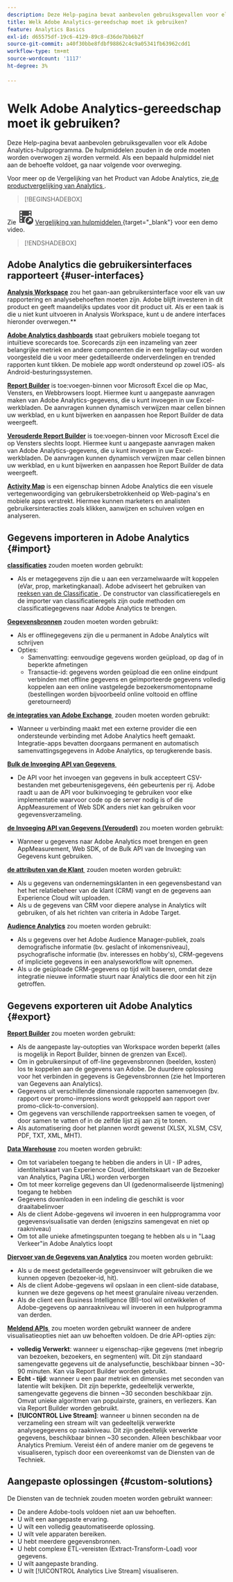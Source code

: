 ```yaml
---
description: Deze Help-pagina bevat aanbevolen gebruiksgevallen voor elk Adobe Analytics-hulpprogramma. De hulpmiddelen zouden in de orde moeten worden overwogen zij worden vermeld. Als een bepaald hulpmiddel niet aan de behoefte voldoet, ga naar volgende voor overweging.
title: Welk Adobe Analytics-gereedschap moet ik gebruiken?
feature: Analytics Basics
exl-id: d65575df-19c6-4129-89c8-d36de7bb6b2f
source-git-commit: a40f30bbe8fdbf98862c4c9a05341fb63962cdd1
workflow-type: tm+mt
source-wordcount: '1117'
ht-degree: 3%

---
```


# Welk Adobe Analytics-gereedschap moet ik gebruiken?

Deze Help-pagina bevat aanbevolen gebruiksgevallen voor elk Adobe Analytics-hulpprogramma. De hulpmiddelen zouden in de orde moeten worden overwogen zij worden vermeld. Als een bepaald hulpmiddel niet aan de behoefte voldoet, ga naar volgende voor overweging.

Voor meer op de Vergelijking van het Product van Adobe Analytics, zie [&#x200B; de productvergelijking van Analytics &#x200B;](/help/analyze/get-started/analytics-product-comparison.md).


>[!BEGINSHADEBOX]

Zie ![&#x200B; VideoCheckedOut &#x200B;](/help/assets/icons/VideoCheckedOut.svg) [&#x200B; Vergelijking van hulpmiddelen &#x200B;](https://video.tv.adobe.com/v/27220?quality=12&learn=on){target="_blank"} voor een demo video.

>[!ENDSHADEBOX]


## Adobe Analytics die gebruikersinterfaces rapporteert {#user-interfaces}

**[Analysis Workspace](/help/analyze/analysis-workspace/home.md)** zou het gaan-aan gebruikersinterface voor elk van uw rapportering en analysebehoeften moeten zijn. Adobe blijft investeren in dit product en geeft maandelijks updates voor dit product uit. Als er een taak is die u niet kunt uitvoeren in Analysis Workspace, kunt u de andere interfaces hieronder overwegen.**

**[Adobe Analytics dashboards](/help/analyze/mobile-app/home.md)** staat gebruikers mobiele toegang tot intuïtieve scorecards toe. Scorecards zijn een inzameling van zeer belangrijke metriek en andere componenten die in een tegellay-out worden voorgesteld die u voor meer gedetailleerde onderverdelingen en trended rapporten kunt tikken. De mobiele app wordt ondersteund op zowel iOS- als Android-besturingssystemen.

**[Report Builder](/help/analyze/report-builder/rb-overview.md)** is toe:voegen-binnen voor Microsoft Excel die op Mac, Vensters, en Webbrowsers loopt. Hiermee kunt u aangepaste aanvragen maken van Adobe Analytics-gegevens, die u kunt invoegen in uw Excel-werkbladen. De aanvragen kunnen dynamisch verwijzen maar cellen binnen uw werkblad, en u kunt bijwerken en aanpassen hoe Report Builder de data weergeeft.

**[Verouderde Report Builder](/help/analyze/legacy-report-builder/home.md)** is toe:voegen-binnen voor Microsoft Excel die op Vensters slechts loopt. Hiermee kunt u aangepaste aanvragen maken van Adobe Analytics-gegevens, die u kunt invoegen in uw Excel-werkbladen. De aanvragen kunnen dynamisch verwijzen maar cellen binnen uw werkblad, en u kunt bijwerken en aanpassen hoe Report Builder de data weergeeft.

**[Activity Map](/help/analyze/activity-map/overview.md)** is een eigenschap binnen Adobe Analytics die een visuele vertegenwoordiging van gebruikersbetrokkenheid op Web-pagina&#39;s en mobiele apps verstrekt. Hiermee kunnen marketers en analisten gebruikersinteracties zoals klikken, aanwijzen en schuiven volgen en analyseren.

## Gegevens importeren in Adobe Analytics {#import}

**[classificaties](/help/components/classifications/classifications-overview.md)** zouden moeten worden gebruikt:

* Als er metagegevens zijn die u aan een verzamelwaarde wilt koppelen (eVar, prop, marketingkanaal). Adobe adviseert het gebruiken van [&#x200B; reeksen van de Classificatie &#x200B;](/help/components/classifications/sets/overview.md). De constructor van classificatieregels en de importer van classificatieregels zijn oude methoden om classificatiegegevens naar Adobe Analytics te brengen.

**[Gegevensbronnen](/help/import/data-sources/overview.md)** zouden moeten worden gebruikt:

* Als er offlinegegevens zijn die u permanent in Adobe Analytics wilt schrijven
* Opties:
   * Samenvatting: eenvoudige gegevens worden geüpload, op dag of in beperkte afmetingen
   * Transactie-id: gegevens worden geüpload die een online eindpunt verbinden met offline gegevens en geïmporteerde gegevens volledig koppelen aan een online vastgelegde bezoekersmomentopname (bestellingen worden bijvoorbeeld online voltooid en offline geretourneerd)

**[de integraties van Adobe Exchange &#x200B;](https://www.adobeexchange.com/experiencecloud.html)** zouden moeten worden gebruikt:

* Wanneer u verbinding maakt met een externe provider die een ondersteunde verbinding met Adobe Analytics heeft gemaakt. Integratie-apps bevatten doorgaans permanent en automatisch samenvattingsgegevens in Adobe Analytics, op terugkerende basis.

**[Bulk de Invoeging API van Gegevens &#x200B;](https://www.adobe.io/apis/experiencecloud/analytics/docs.html#!AdobeDocs/analytics-2.0-apis/master/bdia.md)**

* De API voor het invoegen van gegevens in bulk accepteert CSV-bestanden met gebeurtenisgegevens, één gebeurtenis per rij. Adobe raadt u aan de API voor bulkinvoeging te gebruiken voor elke implementatie waarvoor code op de server nodig is of die AppMeasurement of Web SDK anders niet kan gebruiken voor gegevensverzameling.

**[de Invoeging API van Gegevens (Verouderd)](/help/import/c-data-insertion-api/c-data-insertion-api.md)** zou moeten worden gebruikt:

* Wanneer u gegevens naar Adobe Analytics moet brengen en geen AppMeasurement, Web SDK, of de Bulk API van de Invoeging van Gegevens kunt gebruiken.

**[de attributen van de Klant &#x200B;](https://experienceleague.adobe.com/docs/core-services/interface/customer-attributes/attributes.html?lang=nl-NL)** zouden moeten worden gebruikt:

* Als u gegevens van ondernemingsklanten in een gegevensbestand van het het relatiebeheer van de klant (CRM) vangt en de gegevens aan Experience Cloud wilt uploaden.
* Als u de gegevens van CRM voor diepere analyse in Analytics wilt gebruiken, of als het richten van criteria in Adobe Target.

**[Audience Analytics](/help/integrate/c-audience-analytics/mc-audiences-aam.md)** zou moeten worden gebruikt:

* Als u gegevens over het Adobe Audience Manager-publiek, zoals demografische informatie (bv. geslacht of inkomensniveau), psychografische informatie (bv. interesses en hobby&#39;s), CRM-gegevens of impliciete gegevens in een analyseworkflow wilt opnemen.
* Als u de geüploade CRM-gegevens op tijd wilt baseren, omdat deze integratie nieuwe informatie stuurt naar Analytics die door een hit zijn getroffen.

## Gegevens exporteren uit Adobe Analytics {#export}

**[Report Builder](/help/analyze/report-builder/rb-overview.md)** zou moeten worden gebruikt:

* Als de aangepaste lay-outopties van Workspace worden beperkt (alles is mogelijk in Report Builder, binnen de grenzen van Excel).
* Om in gebruikersinput of off-line gegevensbronnen (beelden, kosten) los te koppelen aan de gegevens van Adobe. De duurdere oplossing voor het verbinden in gegevens is Gegevensbronnen (zie het Importeren van Gegevens aan Analytics).
* Gegevens uit verschillende dimensionale rapporten samenvoegen (bv. rapport over promo-impressions wordt gekoppeld aan rapport over promo-click-to-conversion).
* Om gegevens van verschillende rapportreeksen samen te voegen, of door samen te vatten of in de zelfde lijst zij aan zij te tonen.
* Als automatisering door het plannen wordt gewenst (XLSX, XLSM, CSV, PDF, TXT, XML, MHT).

**[Data Warehouse](/help/export/data-warehouse/data-warehouse.md)** zou moeten worden gebruikt:

* Om tot variabelen toegang te hebben die anders in UI - IP adres, identiteitskaart van Experience Cloud, identiteitskaart van de Bezoeker van Analytics, Pagina URL) worden verborgen
* Om tot meer korrelige gegevens dan UI (gedenormaliseerde lijstmening) toegang te hebben
* Gegevens downloaden in een indeling die geschikt is voor draaitabelinvoer
* Als de client Adobe-gegevens wil invoeren in een hulpprogramma voor gegevensvisualisatie van derden (enigszins samengevat en niet op raakniveau)
* Om tot alle unieke afmetingspunten toegang te hebben als u in &quot;Laag Verkeer&quot;in Adobe Analytics loopt

**[Diervoer van de Gegevens van Analytics](/help/export/analytics-data-feed/c-df-contents/datafeeds-contents.md)** zou moeten worden gebruikt:

* Als u de meest gedetailleerde gegevensinvoer wilt gebruiken die we kunnen opgeven (bezoeker-id, hit).
* Als de client Adobe-gegevens wil opslaan in een client-side database, kunnen we deze gegevens op het meest granulaire niveau verzenden.
* Als de client een Business Intelligence (BI)-tool wil ontwikkelen of Adobe-gegevens op aanraakniveau wil invoeren in een hulpprogramma van derden.

**[Meldend APIs &#x200B;](https://www.adobe.io/apis/experiencecloud/analytics/docs.html#!AdobeDocs/analytics-2.0-apis/master/reporting-guide.md)** zou moeten worden gebruikt wanneer de andere visualisatieopties niet aan uw behoeften voldoen. De drie API-opties zijn:

* **volledig Verwerkt**: wanneer u eigenschap-rijke gegevens (met inbegrip van bezoeken, bezoekers, en segmenten) wilt. Dit zijn standaard samengevatte gegevens uit de analysefunctie, beschikbaar binnen ~30-90 minuten. Kan via Report Builder worden gebruikt.
* **Echt - tijd**: wanneer u een paar metriek en dimensies met seconden van latentie wilt bekijken. Dit zijn beperkte, gedeeltelijk verwerkte, samengevatte gegevens die binnen ~30 seconden beschikbaar zijn. Omvat unieke algoritmen van populairste, grainers, en verliezers. Kan via Report Builder worden gebruikt.
* **[!UICONTROL Live Stream]**: wanneer u binnen seconden na de verzameling een stream wilt van gedeeltelijk verwerkte analysegegevens op raakniveau. Dit zijn gedeeltelijk verwerkte gegevens, beschikbaar binnen ~30 seconden. Alleen beschikbaar voor Analytics Premium. Vereist één of andere manier om de gegevens te visualiseren, typisch door een overeenkomst van de Diensten van de Techniek.

## Aangepaste oplossingen {#custom-solutions}

De Diensten van de techniek zouden moeten worden gebruikt wanneer:

* De andere Adobe-tools voldoen niet aan uw behoeften.
* U wilt een aangepaste ervaring.
* U wilt een volledig geautomatiseerde oplossing.
* U wilt vele apparaten bereiken.
* U hebt meerdere gegevensbronnen.
* U hebt complexe ETL-vereisten (Extract-Transform-Load) voor gegevens.
* U wilt aangepaste branding.
* U wilt [!UICONTROL Analytics Live Stream] visualiseren.
